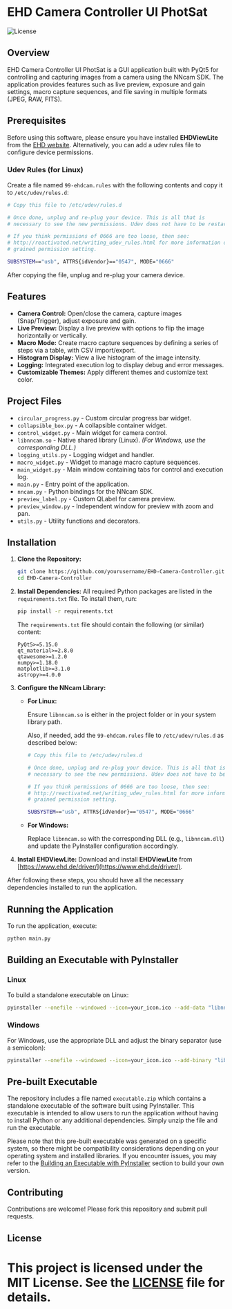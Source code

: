 # EHD Camera Controller UI PhotSat

![License](https://img.shields.io/badge/license-MIT-blue.svg)

## Overview

EHD Camera Controller UI PhotSat is a GUI application built with PyQt5 for controlling and capturing images from a camera using the NNcam SDK. The application provides features such as live preview, exposure and gain settings, macro capture sequences, and file saving in multiple formats (JPEG, RAW, FITS).

## Prerequisites

Before using this software, please ensure you have installed **EHDViewLite** from the [EHD website](https://www.ehd.de/driver/).
Alternatively, you can add a udev rules file to configure device permissions.

### Udev Rules (for Linux)

Create a file named `99-ehdcam.rules` with the following contents and copy it to `/etc/udev/rules.d`:

```bash
# Copy this file to /etc/udev/rules.d

# Once done, unplug and re-plug your device. This is all that is
# necessary to see the new permissions. Udev does not have to be restarted.

# If you think permissions of 0666 are too loose, then see:
# http://reactivated.net/writing_udev_rules.html for more information on finer
# grained permission setting.

SUBSYSTEM=="usb", ATTRS{idVendor}=="0547", MODE="0666"
```

After copying the file, unplug and re-plug your camera device.

## Features

- **Camera Control:** Open/close the camera, capture images (Snap/Trigger), adjust exposure and gain.
- **Live Preview:** Display a live preview with options to flip the image horizontally or vertically.
- **Macro Mode:** Create macro capture sequences by defining a series of steps via a table, with CSV import/export.
- **Histogram Display:** View a live histogram of the image intensity.
- **Logging:** Integrated execution log to display debug and error messages.
- **Customizable Themes:** Apply different themes and customize text color.

## Project Files

- `circular_progress.py` - Custom circular progress bar widget.
- `collapsible_box.py` - A collapsible container widget.
- `control_widget.py` - Main widget for camera control.
- `libnncam.so` - Native shared library (Linux). *(For Windows, use the corresponding DLL.)*
- `logging_utils.py` - Logging widget and handler.
- `macro_widget.py` - Widget to manage macro capture sequences.
- `main_widget.py` - Main window containing tabs for control and execution log.
- `main.py` - Entry point of the application.
- `nncam.py` - Python bindings for the NNcam SDK.
- `preview_label.py` - Custom QLabel for camera preview.
- `preview_window.py` - Independent window for preview with zoom and pan.
- `utils.py` - Utility functions and decorators.

## Installation

1. **Clone the Repository:**

   ```bash
   git clone https://github.com/yourusername/EHD-Camera-Controller.git
   cd EHD-Camera-Controller
   ```
2. **Install Dependencies:**
   All required Python packages are listed in the `requirements.txt` file. To install them, run:

   ```bash
   pip install -r requirements.txt
   ```

   The `requirements.txt` file should contain the following (or similar) content:

   ```plaintext
   PyQt5>=5.15.0
   qt_material>=2.8.0
   qtawesome>=1.2.0
   numpy>=1.18.0
   matplotlib>=3.1.0
   astropy>=4.0.0
   ```
3. **Configure the NNcam Library:**

   * **For Linux:**

     Ensure `libnncam.so` is either in the project folder or in your system library path.

     Also, if needed, add the `99-ehdcam.rules` file to `/etc/udev/rules.d` as described below:

     ```bash
     # Copy this file to /etc/udev/rules.d

     # Once done, unplug and re-plug your device. This is all that is
     # necessary to see the new permissions. Udev does not have to be restarted.

     # If you think permissions of 0666 are too loose, then see:
     # http://reactivated.net/writing_udev_rules.html for more information on finer
     # grained permission setting.

     SUBSYSTEM=="usb", ATTRS{idVendor}=="0547", MODE="0666"
     ```
   * **For Windows:**

     Replace `libnncam.so` with the corresponding DLL (e.g., `libnncam.dll`) and update the PyInstaller configuration accordingly.
4. **Install EHDViewLite:**
   Download and install **EHDViewLite** from [https://www.ehd.de/driver/](https://www.ehd.de/driver/).

After following these steps, you should have all the necessary dependencies installed to run the application.

## Running the Application

To run the application, execute:

```bash
python main.py
```

## Building an Executable with PyInstaller

### Linux

To build a standalone executable on Linux:

```bash
pyinstaller --onefile --windowed --icon=your_icon.ico --add-data "libnncam.so:." main.py
```

### Windows

For Windows, use the appropriate DLL and adjust the binary separator (use a semicolon):

```bash
pyinstaller --onefile --windowed --icon=your_icon.ico --add-binary "libnncam.dll;." main.py
```

## Pre-built Executable

The repository includes a file named `executable.zip` which contains a standalone executable of the software built using PyInstaller. This executable is intended to allow users to run the application without having to install Python or any additional dependencies. Simply unzip the file and run the executable.

Please note that this pre-built executable was generated on a specific system, so there might be compatibility considerations depending on your operating system and installed libraries. If you encounter issues, you may refer to the [Building an Executable with PyInstaller](#building-an-executable-with-pyinstaller) section to build your own version.

## Contributing

Contributions are welcome! Please fork this repository and submit pull requests.

## License

This project is licensed under the MIT License. See the [LICENSE](LICENSE) file for details.
=================================================================================


